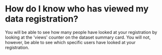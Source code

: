 # How do I know who has viewed my data registration?

You will be able to see how many people have looked at your registration by looking at the 'views' counter on the dataset summary card. You will not, however, be able to see which specific users have looked at your registration.
